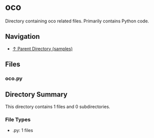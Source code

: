 # oco

Directory containing oco related files. Primarily contains Python code.

## Navigation

* [↑ Parent Directory (samples)](../README.md)

## Files

### oco.py




## Directory Summary

This directory contains 1 files and 0 subdirectories.

### File Types

* .py: 1 files
